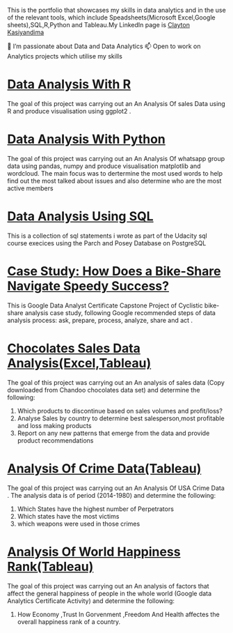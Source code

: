 This is the portfolio that showcases my skills in data analytics and in the use of the relevant tools, which include   Speadsheets(Microsoft Excel,Google sheets),SQL,R,Python and Tableau.My LinkedIn page is  [Clayton Kasiyandima](https://www.linkedin.com/in/clayton-kasiyandima-95022861/)

👀 I’m passionate about Data and Data Analytics 
📫 Open to work on Analytics projects which utilise my skills


#  [Data Analysis With R ](https://github.com/claykays/Data-Analysis-With-R)

The goal of this project was carrying out an An Analysis Of sales Data using R  and produce visualisation using ggplot2 . 

#  [Data Analysis With Python]([https://github.com/claykays/Data-Analysis-With-R](https://github.com/claykays/Analysis-of-Whatsapp-Group-Data))

The goal of this project was carrying out an An Analysis Of whatsapp group data using pandas, numpy  and produce visualisation matplotlib and wordcloud. The main focus was to dertermine the most used words to help find out the most talked about issues  and also determine who are the most active members 

#  [Data Analysis Using SQL ](https://github.com/claykays/SQL-Examples)

This is a collection of sql statements i wrote as part of the Udacity sql course execices using the Parch and Posey Database on PostgreSQL


#  [Case Study: How Does a Bike-Share Navigate Speedy Success? ](https://github.com/claykays/CASE-STUDY-Capstone-Project)

This is Google Data Analyst Certificate Capstone Project of Cyclistic bike-share analysis case study, following Google recommended steps of data analysis process: ask, prepare, process, analyze, share and act .

#  [Chocolates Sales Data Analysis(Excel,Tableau)](https://github.com/claykays/Chocolate-Sales-Analytics)

The goal of this project was carrying out an An analysis of sales data (Copy downloaded from Chandoo chocolates data set) and determine the following:

1)	Which products to discontinue based on sales volumes and profit/loss?
2)	Analyse Sales by country to determine best salesperson,most profitable and loss making products	
3)	Report on any new patterns that emerge from the data and provide product recommendations	

#  [Analysis Of Crime Data(Tableau) ](https://github.com/claykays/An-Analysis-Of-USA-Crime-Data)

The goal of this project was carrying out an An Analysis Of USA Crime Data . The analysis data is of period (2014-1980) and determine the following:

1)	Which States have the highest number of Perpetrators
2)	Which states have the most victims	
3)	which weapons were used in those crimes 
	
#  [Analysis Of World Happiness Rank(Tableau)](https://github.com/claykays/World-Happines-Score)

The goal of this project was carrying out an An analysis of factors that affect the general happiness of people in the whole world (Google data Analytics Certificate Activity) and determine the following:

1)	How Economy ,Trust In Gorvenment ,Freedom  And Health affectes the overall happiness rank of a country.



<!---
claykays/claykays is a ✨ special ✨ repository because its `README.md` (this file) appears on your GitHub profile.
You can click the Preview link to take a look at your changes.
--->
